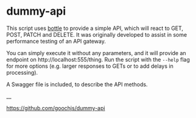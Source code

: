 # dummy-api

This script uses [bottle](https://bottlepy.org/docs/dev/) to provide a simple API, which will react to GET, POST, PATCH and DELETE.  It was originally developed to assist in some performance testing of an API gateway.

You can simply execute it without any parameters, and it will provide an endpoint on http://localhost:555/thing.  Run the script with the `--help` flag for more options (e.g. larger responses to GETs or to add delays in processing).

A Swagger file is included, to describe the API methods.

__

https://github.com/goochjs/dummy-api
